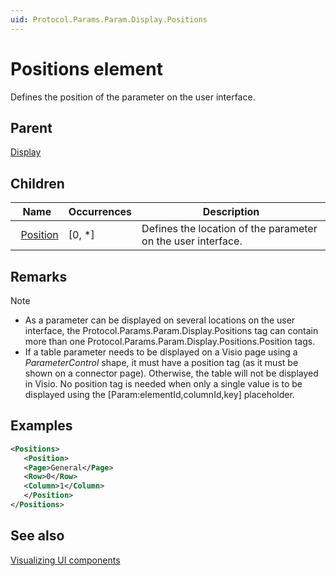 ```yaml
---
uid: Protocol.Params.Param.Display.Positions
---
```


# Positions element

Defines the position of the parameter on the user interface.

## Parent

[Display](xref:Protocol.Params.Param.Display)

## Children

|Name|Occurrences|Description|
|--- |--- |--- |
|&nbsp;&nbsp;[Position](xref:Protocol.Params.Param.Display.Positions.Position)|[0, *]|Defines the location of the parameter on the user interface.|

## Remarks

> [!NOTE]
>
> - As a parameter can be displayed on several locations on the user interface, the Protocol.Params.Param.Display.Positions tag can contain more than one Protocol.Params.Param.Display.Positions.Position tags.
> - If a table parameter needs to be displayed on a Visio page using a *ParameterControl* shape, it must have a position tag (as it must be shown on a connector page). Otherwise, the table will not be displayed in Visio. No position tag is needed when only a single value is to be displayed using the [Param:elementId,columnId,key] placeholder.

## Examples

```xml
<Positions>
   <Position>
   <Page>General</Page>
   <Row>0</Row>
   <Column>1</Column>
   </Position>
</Positions>
```

## See also

[Visualizing UI components](xref:UIComponentsVisualization)
